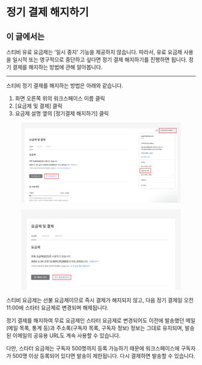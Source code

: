 # 정기 결제 해지하기

## 이 글에서는

스티비 유료 요금제는 '일시 중지' 기능을 제공하지 않습니다. 따라서, 유료 요금제 사용을 일시적 또는 영구적으로 중단하고 싶다면 정기 결제 해지하기를 진행하면 됩니다. 정기 결제를 해지하는 방법에 관해 알아봅니다.&#x20;

***

스티비 정기 결제를 해지하는 방법은 아래와 같습니다.

1. 화면 오른쪽 위의 워크스페이스 이름 클릭
2. \[요금제 및 결제] 클릭
3. 요금제 설명 옆의 \[정기결제 해지하기] 클릭

<figure><img src="../.gitbook/assets/정기 결제 해지하기1 (2).png" alt=""><figcaption></figcaption></figure>

<figure><img src="../.gitbook/assets/정기 결제 해지하기2.png" alt=""><figcaption></figcaption></figure>

스티비 요금제는 선불 요금제이므로 즉시 결제가 해지되지 않고, 다음 정기 결제일 오전 11:00에 스타터 요금제로 변경되며 해제됩니다.

정기 결제를 해지하여 무료 요금제인 스타터 요금제로 변경되어도 이전에 발송했던 메일(메일 목록, 통계 등)과 주소록(구독자 목록, 구독자 정보) 정보는 그대로 유지되며, 발송된 이메일의 공유용 URL도 계속 사용할 수 있습니다.

다만, 스타터 요금제는 구독자 500명까지 등록 가능하기 때문에 워크스페이스에 구독자가 500명 이상 등록되어 있다면 발송이 제한됩니다. 다시 결제하면 발송할 수 있습니다.
